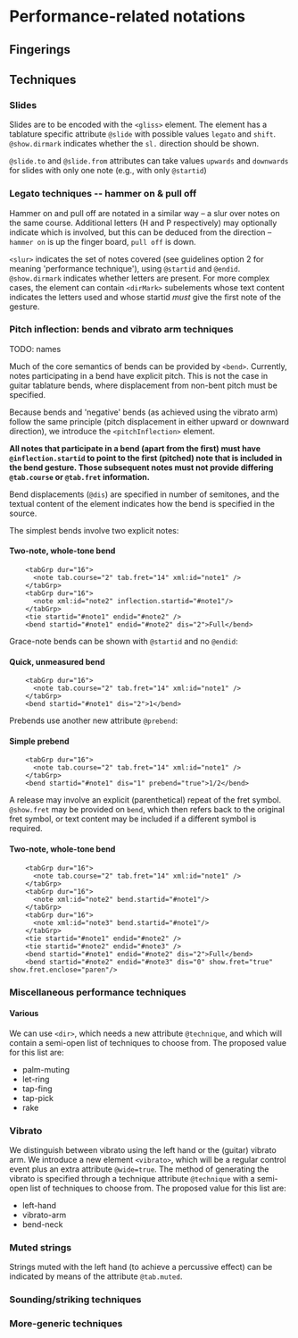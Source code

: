 # Performance-related notations

## Fingerings


## Techniques
### Slides

Slides are to be encoded with the `<gliss>` element. The element has a tablature specific attribute `@slide` with possible values `legato` and `shift`. `@show.dirmark` indicates whether the `sl.` direction should be shown.

`@slide.to` and `@slide.from` attributes can take values `upwards` and `downwards` for slides with only one note (e.g., with only `@startid`)

### Legato techniques -- hammer on & pull off 

Hammer on and pull off are notated in a similar way – a slur over notes on the same course. Additional letters (H and P respectively) may optionally indicate which is involved, but this can be deduced from the direction – `hammer on` is up the finger board, `pull off` is down.

`<slur>` indicates the set of notes covered (see guidelines option 2 for meaning 'performance technique'), using `@startid` and `@endid`. `@show.dirmark` indicates whether letters are present. For more complex cases, the element can contain `<dirMark>` subelements whose text content indicates the letters used and whose startid *must* give the first note of the gesture.


### Pitch inflection: bends and vibrato arm techniques 

TODO: names 

Much of the core semantics of bends can be provided by `<bend>`. Currently, notes participating in a bend have explicit pitch. This is not the case in guitar tablature bends, where displacement from non-bent pitch must be specified. 

Because bends and 'negative' bends (as achieved using the vibrato arm) follow the same principle (pitch displacement in either upward or downward direction), we introduce the `<pitchInflection>` element. 

**All notes that participate in a bend (apart from the first) must have `@inflection.startid` to point to the first (pitched) note that is included in the bend gesture. Those subsequent notes must not provide differing `@tab.course` or `@tab.fret` information.**

Bend displacements (`@dis`) are specified in number of semitones, and the textual content of the element indicates how the bend is specified in the source.

The simplest bends involve two explicit notes:

#### Two-note, whole-tone bend
```
    <tabGrp dur="16">
      <note tab.course="2" tab.fret="14" xml:id="note1" />
    </tabGrp>
    <tabGrp dur="16">
      <note xml:id="note2" inflection.startid="#note1"/>
    </tabGrp>
    <tie startid="#note1" endid="#note2" />
    <bend startid="#note1" endid="#note2" dis="2">Full</bend>
```
Grace-note bends can be shown with `@startid` and no `@endid`:
#### Quick, unmeasured bend
```
    <tabGrp dur="16">
      <note tab.course="2" tab.fret="14" xml:id="note1" />
    </tabGrp>
    <bend startid="#note1" dis="2">1</bend>
```
Prebends use another new attribute `@prebend`:
#### Simple prebend
```
    <tabGrp dur="16">
      <note tab.course="2" tab.fret="14" xml:id="note1" />
    </tabGrp>
    <bend startid="#note1" dis="1" prebend="true">1/2</bend>
```
A release may involve an explicit (parenthetical) repeat of the fret symbol. `@show.fret` may be provided on `bend`, which then refers back to the original fret symbol, or text content may be included if a different symbol is required.

#### Two-note, whole-tone bend
```
    <tabGrp dur="16">
      <note tab.course="2" tab.fret="14" xml:id="note1" />
    </tabGrp>
    <tabGrp dur="16">
      <note xml:id="note2" bend.startid="#note1"/>
    </tabGrp>
    <tabGrp dur="16">
      <note xml:id="note3" bend.startid="#note1"/>
    </tabGrp>
    <tie startid="#note1" endid="#note2" />
    <tie startid="#note2" endid="#note3" />
    <bend startid="#note1" endid="#note2" dis="2">Full</bend>
    <bend startid="#note2" endid="#note3" dis="0" show.fret="true" show.fret.enclose="paren"/>
```

### Miscellaneous performance techniques

#### Various 

We can use `<dir>`, which needs a new attribute `@technique`, and which will contain a semi-open list of techniques to choose from. The proposed value for this list are:

* palm-muting
* let-ring
* tap-fing
* tap-pick
* rake

### Vibrato

We distinguish between vibrato using the left hand or the (guitar) vibrato arm. We introduce a new element `<vibrato>`, which will be a regular control event plus an extra attribute `@wide=true`. The method of generating the vibrato is specified through a technique attribute `@technique` with a semi-open list of techniques to choose from. The proposed value for this list are:

* left-hand
* vibrato-arm
* bend-neck

### Muted strings

Strings muted with the left hand (to achieve a percussive effect) can be indicated by means of the attribute `@tab.muted`. 

### Sounding/striking techniques



### More-generic techniques
